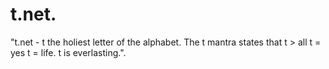 # t.net."t.net - t the holiest letter of the alphabet. The t mantra states that t > all t = yes t = life. t is everlasting.".